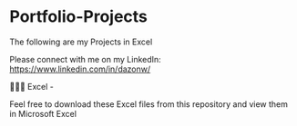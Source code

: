 # Portfolio-Projects
The following are my Projects in Excel

Please connect with me on my LinkedIn: https://www.linkedin.com/in/dazonw/

🧑🏿‍💻 Excel -

Feel free to download these Excel files from this repository and view them in Microsoft Excel
